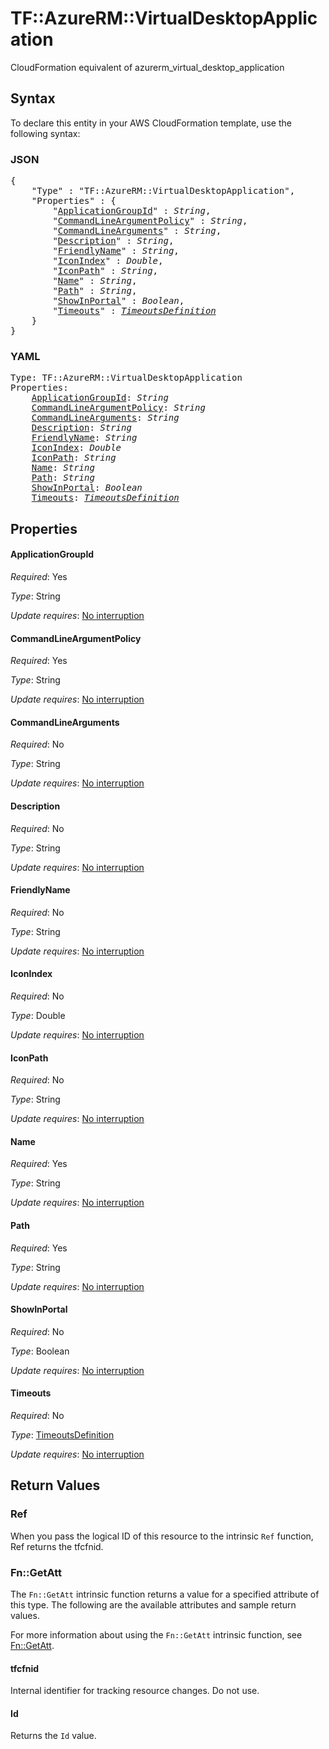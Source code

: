 # TF::AzureRM::VirtualDesktopApplication

CloudFormation equivalent of azurerm_virtual_desktop_application

## Syntax

To declare this entity in your AWS CloudFormation template, use the following syntax:

### JSON

<pre>
{
    "Type" : "TF::AzureRM::VirtualDesktopApplication",
    "Properties" : {
        "<a href="#applicationgroupid" title="ApplicationGroupId">ApplicationGroupId</a>" : <i>String</i>,
        "<a href="#commandlineargumentpolicy" title="CommandLineArgumentPolicy">CommandLineArgumentPolicy</a>" : <i>String</i>,
        "<a href="#commandlinearguments" title="CommandLineArguments">CommandLineArguments</a>" : <i>String</i>,
        "<a href="#description" title="Description">Description</a>" : <i>String</i>,
        "<a href="#friendlyname" title="FriendlyName">FriendlyName</a>" : <i>String</i>,
        "<a href="#iconindex" title="IconIndex">IconIndex</a>" : <i>Double</i>,
        "<a href="#iconpath" title="IconPath">IconPath</a>" : <i>String</i>,
        "<a href="#name" title="Name">Name</a>" : <i>String</i>,
        "<a href="#path" title="Path">Path</a>" : <i>String</i>,
        "<a href="#showinportal" title="ShowInPortal">ShowInPortal</a>" : <i>Boolean</i>,
        "<a href="#timeouts" title="Timeouts">Timeouts</a>" : <i><a href="timeoutsdefinition.md">TimeoutsDefinition</a></i>
    }
}
</pre>

### YAML

<pre>
Type: TF::AzureRM::VirtualDesktopApplication
Properties:
    <a href="#applicationgroupid" title="ApplicationGroupId">ApplicationGroupId</a>: <i>String</i>
    <a href="#commandlineargumentpolicy" title="CommandLineArgumentPolicy">CommandLineArgumentPolicy</a>: <i>String</i>
    <a href="#commandlinearguments" title="CommandLineArguments">CommandLineArguments</a>: <i>String</i>
    <a href="#description" title="Description">Description</a>: <i>String</i>
    <a href="#friendlyname" title="FriendlyName">FriendlyName</a>: <i>String</i>
    <a href="#iconindex" title="IconIndex">IconIndex</a>: <i>Double</i>
    <a href="#iconpath" title="IconPath">IconPath</a>: <i>String</i>
    <a href="#name" title="Name">Name</a>: <i>String</i>
    <a href="#path" title="Path">Path</a>: <i>String</i>
    <a href="#showinportal" title="ShowInPortal">ShowInPortal</a>: <i>Boolean</i>
    <a href="#timeouts" title="Timeouts">Timeouts</a>: <i><a href="timeoutsdefinition.md">TimeoutsDefinition</a></i>
</pre>

## Properties

#### ApplicationGroupId

_Required_: Yes

_Type_: String

_Update requires_: [No interruption](https://docs.aws.amazon.com/AWSCloudFormation/latest/UserGuide/using-cfn-updating-stacks-update-behaviors.html#update-no-interrupt)

#### CommandLineArgumentPolicy

_Required_: Yes

_Type_: String

_Update requires_: [No interruption](https://docs.aws.amazon.com/AWSCloudFormation/latest/UserGuide/using-cfn-updating-stacks-update-behaviors.html#update-no-interrupt)

#### CommandLineArguments

_Required_: No

_Type_: String

_Update requires_: [No interruption](https://docs.aws.amazon.com/AWSCloudFormation/latest/UserGuide/using-cfn-updating-stacks-update-behaviors.html#update-no-interrupt)

#### Description

_Required_: No

_Type_: String

_Update requires_: [No interruption](https://docs.aws.amazon.com/AWSCloudFormation/latest/UserGuide/using-cfn-updating-stacks-update-behaviors.html#update-no-interrupt)

#### FriendlyName

_Required_: No

_Type_: String

_Update requires_: [No interruption](https://docs.aws.amazon.com/AWSCloudFormation/latest/UserGuide/using-cfn-updating-stacks-update-behaviors.html#update-no-interrupt)

#### IconIndex

_Required_: No

_Type_: Double

_Update requires_: [No interruption](https://docs.aws.amazon.com/AWSCloudFormation/latest/UserGuide/using-cfn-updating-stacks-update-behaviors.html#update-no-interrupt)

#### IconPath

_Required_: No

_Type_: String

_Update requires_: [No interruption](https://docs.aws.amazon.com/AWSCloudFormation/latest/UserGuide/using-cfn-updating-stacks-update-behaviors.html#update-no-interrupt)

#### Name

_Required_: Yes

_Type_: String

_Update requires_: [No interruption](https://docs.aws.amazon.com/AWSCloudFormation/latest/UserGuide/using-cfn-updating-stacks-update-behaviors.html#update-no-interrupt)

#### Path

_Required_: Yes

_Type_: String

_Update requires_: [No interruption](https://docs.aws.amazon.com/AWSCloudFormation/latest/UserGuide/using-cfn-updating-stacks-update-behaviors.html#update-no-interrupt)

#### ShowInPortal

_Required_: No

_Type_: Boolean

_Update requires_: [No interruption](https://docs.aws.amazon.com/AWSCloudFormation/latest/UserGuide/using-cfn-updating-stacks-update-behaviors.html#update-no-interrupt)

#### Timeouts

_Required_: No

_Type_: <a href="timeoutsdefinition.md">TimeoutsDefinition</a>

_Update requires_: [No interruption](https://docs.aws.amazon.com/AWSCloudFormation/latest/UserGuide/using-cfn-updating-stacks-update-behaviors.html#update-no-interrupt)

## Return Values

### Ref

When you pass the logical ID of this resource to the intrinsic `Ref` function, Ref returns the tfcfnid.

### Fn::GetAtt

The `Fn::GetAtt` intrinsic function returns a value for a specified attribute of this type. The following are the available attributes and sample return values.

For more information about using the `Fn::GetAtt` intrinsic function, see [Fn::GetAtt](https://docs.aws.amazon.com/AWSCloudFormation/latest/UserGuide/intrinsic-function-reference-getatt.html).

#### tfcfnid

Internal identifier for tracking resource changes. Do not use.

#### Id

Returns the <code>Id</code> value.

